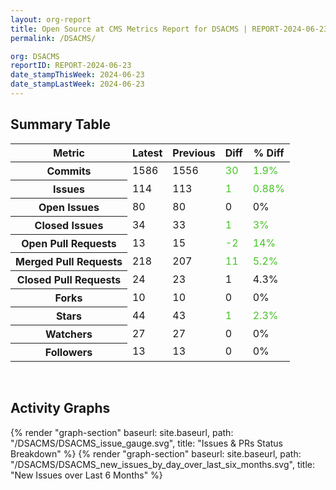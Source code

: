 ```yaml
---
layout: org-report
title: Open Source at CMS Metrics Report for DSACMS | REPORT-2024-06-23
permalink: /DSACMS/

org: DSACMS
reportID: REPORT-2024-06-23
date_stampThisWeek: 2024-06-23
date_stampLastWeek: 2024-06-23
---
```

<div class="summary-table">
  <table class="usa-table usa-table--borderless">
    <h2> Summary Table </h2>
    <thead>
      <tr>
        <th scope="col">Metric</th>
        <th scope="col">Latest</th>
        <th scope="col">Previous</th>
        <th scope="col">Diff</th>
        <th scope="col">% Diff</th>
      </tr>
    </thead>
    <tbody>
      <tr>
        <th scope="row">Commits</th>
        <td>1586</td>
        <td>1556</td>
        <td style="color: #45c527" >30</td>
        <td style="color: #45c527" >1.9%</td>
      </tr>
      <tr>
        <th scope="row">Issues</th>
        <td>114</td>
        <td>113</td>
        <td style="color: #45c527" >1</td>
        <td style="color: #45c527" >0.88%</td>
      </tr>
      <tr>
        <th scope="row">Open Issues</th>
        <td>80</td>
        <td>80</td>
        <td style="" >0</td>
        <td style="" >0%</td>
      </tr>
      <tr>
        <th scope="row">Closed Issues</th>
        <td>34</td>
        <td>33</td>
        <td style="color: #45c527" >1</td>
        <td style="color: #45c527" >3%</td>
      </tr>
      <tr>
        <th scope="row">Open Pull Requests</th>
        <td>13</td>
        <td>15</td>
        <td style="color: #45c527" >-2</td>
        <td style="color: #45c527" >14%</td>
      </tr>
      <tr>
        <th scope="row">Merged Pull Requests</th>
        <td>218</td>
        <td>207</td>
        <td style="color: #45c527" >11</td>
        <td style="color: #45c527" >5.2%</td>
      </tr>
      <tr>
        <th scope="row">Closed Pull Requests</th>
        <td>24</td>
        <td>23</td>
        <td style="" >1</td>
        <td style="" >4.3%</td>
      </tr>
      <tr>
        <th scope="row">Forks</th>
        <td>10</td>
        <td>10</td>
        <td style="" >0</td>
        <td style="" >0%</td>
      </tr>
      <tr>
        <th scope="row">Stars</th>
        <td>44</td>
        <td>43</td>
        <td style="color: #45c527" >1</td>
        <td style="color: #45c527" >2.3%</td>
      </tr>
      <tr>
        <th scope="row">Watchers</th>
        <td>27</td>
        <td>27</td>
        <td style="" >0</td>
        <td style="" >0%</td>
      </tr>
      <tr>
        <th scope="row">Followers</th>
        <td>13</td>
        <td>13</td>
        <td style="" >0</td>
        <td style="" >0%</td>
      </tr>
    </tbody>
  </table>
</div>
<div class="graph-container">
  <br>
  <h2>Activity Graphs</h2>
  <div class="all-graphs">
    <!--- Issues/PRs Status Breakdown Graph -->
    {% render "graph-section" baseurl: site.baseurl, path: "/DSACMS/DSACMS_issue_gauge.svg", title: "Issues & PRs Status Breakdown" %}
    <!-- New Issues over Last 6 Months -->
    {% render "graph-section" baseurl: site.baseurl, path: "/DSACMS/DSACMS_new_issues_by_day_over_last_six_months.svg", title: "New Issues over Last 6 Months" %}
  </div>
</div>